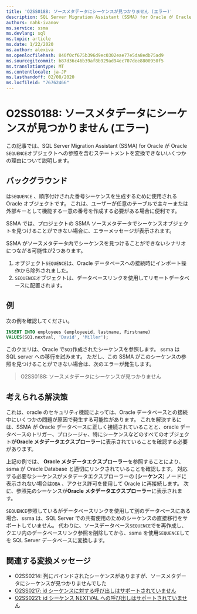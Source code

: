 ```yaml
---
title: 'O2SS0188: ソースメタデータにシーケンスが見つかりません (エラー)'
description: SQL Server Migration Assistant (SSMA) for Oracle が Oracle シーケンスオブジェクトへの参照を含むステートメントを変換できない理由について説明します。
authors: nahk-ivanov
ms.service: ssma
ms.devlang: sql
ms.topic: article
ms.date: 1/22/2020
ms.author: alexiva
ms.openlocfilehash: 840f0cf675b396d9ec0302eae77e5da8edb75ad9
ms.sourcegitcommit: b87d36c46b39af8b929ad94ec707dee8800950f5
ms.translationtype: MT
ms.contentlocale: ja-JP
ms.lasthandoff: 02/08/2020
ms.locfileid: "76762466"
---
```

# <a name="o2ss0188-sequence-not-found-in-source-metadata-error"></a>O2SS0188: ソースメタデータにシーケンスが見つかりません (エラー)

この記事では、SQL Server Migration Assistant (SSMA) for Oracle が Oracle `SEQUENCE`オブジェクトへの参照を含むステートメントを変換できないいくつかの理由について説明します。

## <a name="background"></a>バックグラウンド

は`SEQUENCE` 、順序付けされた番号シーケンスを生成するために使用される Oracle オブジェクトです。 これは、ユーザーが任意のテーブルで主キーまたは外部キーとして機能する一意の番号を作成する必要がある場合に便利です。

SSMA では、プロジェクトの SSMA ソースメタデータでシーケンスオブジェクトを見つけることができない場合に、エラーメッセージが表示されます。

SSMA がソースメタデータ内でシーケンスを見つけることができないシナリオにつながる可能性が2つあります。

1. オブジェクト`SEQUENCE`は、Oracle データベースへの接続時にインポート操作から除外されました。
2. `SEQUENCE`オブジェクトは、データベースリンクを使用してリモートデータベースに配置されます。

## <a name="example"></a>例

次の例を確認してください。

```sql
INSERT INTO employees (employeeid, lastname, Firstname)
VALUES(SQ1.nextval, 'David', 'Miller');
```

このクエリは、Oracle で`SQ1`作成されたシーケンスを参照します。 ssma は SQL server への移行を試みます。 ただし、この SSMA がこのシーケンスの参照を見つけることができない場合は、次のエラーが発生します。

> O2SS0188: ソースメタデータにシーケンスが見つかりません

## <a name="possible-remedies"></a>考えられる解決策

これは、oracle のセキュリティ機能によっては、Oracle データベースとの接続中にいくつかの問題が原因で発生する可能性があります。 これを解決するには、SSMA が Oracle データベースに正しく接続されていることと、oracle データベースのトリガー、プロシージャ、特にシーケンスなどのすべてのオブジェクトが**Oracle メタデータエクスプローラー**に表示されていることを確認する必要があります。

上記の例では、 **Oracle メタデータエクスプローラー**を参照することにより、ssma が Oracle Database と適切にリンクされていることを確認します。 対応する必要なシーケンスがメタデータエクスプローラーの [**シーケンス**] ノードに表示されない場合は`DBA` 、アクセス許可を使用して Oracle に再接続します。 次に、参照先のシーケンスが**Oracle メタデータエクスプローラー**に表示されます。

`SEQUENCE`参照しているがデータベースリンクを使用して別のデータベースにある場合、ssma は、SQL Server での共有使用のためのシーケンスの直接移行をサポートしていません。 代わりに、ソースデータベース`SEQUENCE`でを再作成し、クエリ内のデータベースリンク参照を削除してから、ssma を使用`SEQUENCE`してを SQL Server データベースに変換します。

## <a name="related-conversion-messages"></a>関連する変換メッセージ

* O2SS0214: 列にバインドされたシーケンスがありますが、ソースメタデータにシーケンスが見つかりませんでした
* [O2SS0217: id シーケンスに対する呼び出しはサポートされていません](o2ss0217.md)
* [O2SS0221: id シーケンス NEXTVAL への呼び出しはサポートされていません](o2ss0221.md)
